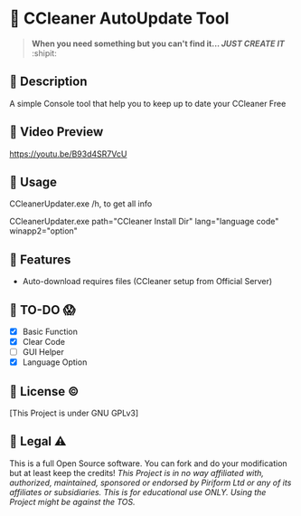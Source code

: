 # :large_blue_diamond: CCleaner AutoUpdate Tool
> **When you need something but you can't find it... _JUST CREATE IT_** :shipit:

## :large_orange_diamond: Description
A simple Console tool that help you to keep up to date your CCleaner Free

## :large_orange_diamond: Video Preview
https://youtu.be/B93d4SR7VcU

## :large_orange_diamond: Usage
CCleanerUpdater.exe /h, to get all info

CCleanerUpdater.exe path="CCleaner Install Dir" lang="language code" winapp2="option"

## :large_orange_diamond: Features
- Auto-download requires files (CCleaner setup from Official Server)

## :large_orange_diamond: TO-DO :scream:
- [x] Basic Function
- [x] Clear Code
- [ ] GUI Helper
- [x] Language Option

## :large_orange_diamond: License :copyright:
[This Project is under GNU GPLv3]

## :large_orange_diamond: Legal :warning:
This is a full Open Source software. You can fork and do your modification but at least keep the credits!
_This Project is in no way affiliated with, authorized, maintained, sponsored or endorsed by Piriform Ltd or any of its affiliates or subsidiaries. This is for educational use ONLY. Using the Project might be against the TOS._

